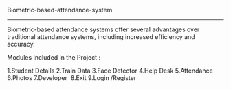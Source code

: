 Biometric-based-attendance-system
_______________________________________________________________________________________________________________________________________________________________________________________________________________________

Biometric-based attendance systems offer several advantages over traditional attendance systems, including increased efficiency and accuracy.

Modules Included in the Project :

1.Student Details
2.Train Data
3.Face Detector
4.Help Desk
5.Attendance
6.Photos
7.Developer 
8.Exit
9.Login /Register


